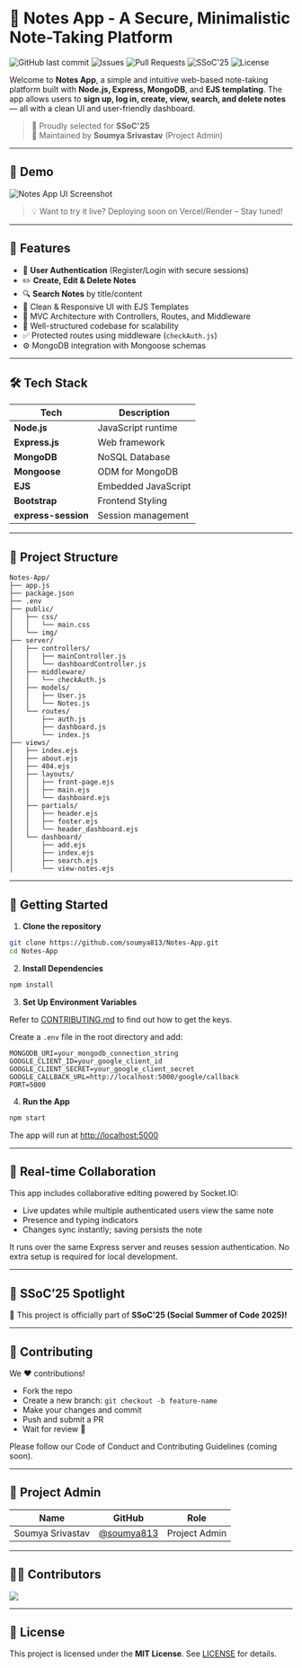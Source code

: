# 📝 Notes App - A Secure, Minimalistic Note-Taking Platform

![GitHub last commit](https://img.shields.io/github/last-commit/soumya813/Notes-App)
![Issues](https://img.shields.io/github/issues/soumya813/Notes-App)
![Pull Requests](https://img.shields.io/github/issues-pr/soumya813/Notes-App)
![SSoC'25](https://img.shields.io/badge/Selected%20for-SSoC'25-orange)
![License](https://img.shields.io/github/license/soumya813/Notes-App)

Welcome to **Notes App**, a simple and intuitive web-based note-taking platform built with **Node.js, Express, MongoDB**, and **EJS templating**. The app allows users to **sign up, log in, create, view, search, and delete notes** — all with a clean UI and user-friendly dashboard.

> 🚀 Proudly selected for **SSoC'25**  
> 📌 Maintained by **Soumya Srivastav** (Project Admin)

---

## 📸 Demo

![Notes App UI Screenshot](public/img/Notes-App-ui.png)

> 💡 Want to try it live? Deploying soon on Vercel/Render – Stay tuned!

---

## 📖 Features

- 👤 **User Authentication** (Register/Login with secure sessions)  
- ✏️ **Create, Edit & Delete Notes**  
- 🔍 **Search Notes** by title/content  
- 🧾 Clean & Responsive UI with EJS Templates  
- 🧠 MVC Architecture with Controllers, Routes, and Middleware  
- 📁 Well-structured codebase for scalability  
- ✅ Protected routes using middleware (`checkAuth.js`)  
- ⚙️ MongoDB integration with Mongoose schemas  

---

## 🛠️ Tech Stack

| Tech               | Description            |
|--------------------|------------------------|
| **Node.js**        | JavaScript runtime     |
| **Express.js**     | Web framework          |
| **MongoDB**        | NoSQL Database         |
| **Mongoose**       | ODM for MongoDB        |
| **EJS**            | Embedded JavaScript    |
| **Bootstrap**      | Frontend Styling       |
| **express-session**| Session management     |

---

## 🔗 Project Structure

```plaintext
Notes-App/
├── app.js
├── package.json
├── .env
├── public/
│   ├── css/
│   │   └── main.css
│   └── img/
├── server/
│   ├── controllers/
│   │   ├── mainController.js
│   │   └── dashboardController.js
│   ├── middleware/
│   │   └── checkAuth.js
│   ├── models/
│   │   ├── User.js
│   │   └── Notes.js
│   └── routes/
│       ├── auth.js
│       ├── dashboard.js
│       └── index.js
├── views/
│   ├── index.ejs
│   ├── about.ejs
│   ├── 404.ejs
│   ├── layouts/
│   │   ├── front-page.ejs
│   │   ├── main.ejs
│   │   └── dashboard.ejs
│   ├── partials/
│   │   ├── header.ejs
│   │   ├── footer.ejs
│   │   └── header_dashboard.ejs
│   └── dashboard/
│       ├── add.ejs
│       ├── index.ejs
│       ├── search.ejs
│       └── view-notes.ejs
````

---

## 🚀 Getting Started

1. **Clone the repository**

```bash
git clone https://github.com/soumya813/Notes-App.git
cd Notes-App
```

2. **Install Dependencies**

```bash
npm install
```

3. **Set Up Environment Variables**

Refer to [CONTRIBUTING.md](CONTRIBUTING.md) to find out how to get the keys.

Create a `.env` file in the root directory and add:

```env
MONGODB_URI=your_mongodb_connection_string
GOOGLE_CLIENT_ID=your_google_client_id
GOOGLE_CLIENT_SECRET=your_google_client_secret
GOOGLE_CALLBACK_URL=http://localhost:5000/google/callback
PORT=5000
```

4. **Run the App**

```bash
npm start
```

The app will run at [http://localhost:5000](http://localhost:5000)

---

## 🔄 Real-time Collaboration

This app includes collaborative editing powered by Socket.IO:

- Live updates while multiple authenticated users view the same note
- Presence and typing indicators
- Changes sync instantly; saving persists the note

It runs over the same Express server and reuses session authentication. No extra setup is required for local development.

---

## 🌟 SSoC’25 Spotlight

📢 This project is officially part of **SSoC'25 (Social Summer of Code 2025)!**

---

## 🤝 Contributing

We ❤️ contributions!

* Fork the repo
* Create a new branch: `git checkout -b feature-name`
* Make your changes and commit
* Push and submit a PR
* Wait for review 🙌

Please follow our Code of Conduct and Contributing Guidelines (coming soon).

---

## 👤 Project Admin

| Name             | GitHub                                     | Role          |
| ---------------- | ------------------------------------------ | ------------- |
| Soumya Srivastav | [@soumya813](https://github.com/soumya813) | Project Admin |

---

## 🧑‍💻 Contributors

<a href="https://github.com/soumya813/Notes-App/graphs/contributors">  
  <img src="https://contrib.rocks/image?repo=soumya813/Notes-App" />  
</a>

---

## 📃 License

This project is licensed under the **MIT License**. See [LICENSE](LICENSE) for details.

```

